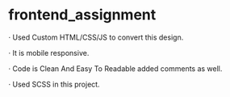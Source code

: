 # frontend_assignment

·        Used Custom HTML/CSS/JS to convert this design.

·        It is mobile responsive.

·        Code is Clean And Easy To Readable added comments as well.

·        Used SCSS in this project.
